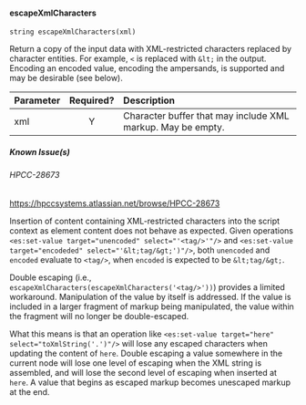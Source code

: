#### escapeXmlCharacters
    string escapeXmlCharacters(xml)

Return a copy of the input data with XML-restricted characters replaced by character entities. For example, `<` is replaced with `&lt;` in the output. Encoding an encoded value, encoding the ampersands, is supported and may be desirable (see below).

| Parameter | Required? | Description |
| :- | :-: | :- |
| xml | Y | Character buffer that may include XML markup. May be empty. |

##### Known Issue(s)

###### HPCC-28673

https://hpccsystems.atlassian.net/browse/HPCC-28673

Insertion of content containing XML-restricted characters into the script context as element content does not behave as expected. Given operations `<es:set-value target="unencoded" select="'<tag/>'"/>` and `<es:set-value target="encodeded" select="'&lt;tag/&gt;')"/>`, both `unencoded` and `encoded` evaluate to `<tag/>`, when `encoded` is expected to be `&lt;tag/&gt;`.

Double escaping (i.e., `escapeXmlCharacters(escapeXmlCharacters('<tag/>'))`) provides a limited workaround. Manipulation of the value by itself is addressed. If the value is included in a larger fragment of markup being manipulated, the value within the fragment will no longer be double-escaped.

What this means is that an operation like `<es:set-value target="here" select="toXmlString('.')"/>` will lose any escaped characters when updating the content of `here`. Double escaping a value somewhere in the current node will lose one level of escaping when the XML string is assembled, and will lose the second level of escaping when inserted at `here`. A value that begins as escaped markup becomes unescaped markup at the end.
